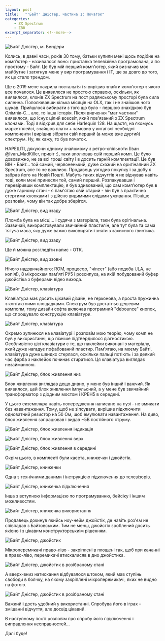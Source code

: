 ```yaml
---
layout: post
title:   "'Байт' Дністер, частина 1: Початок"
categories:
    - ZX Spectrum
    - Z80
excerpt_separator: <!--more-->
---
```

![Байт Дністер, м. Бендери](/content/2024-08-02-Byte-Dnister-inception/IMG_7686.JPG "Байт Дністер, м. Бендери")

Колись, в давні часи, років 30 тому, батьки купили мені щось подібне на компʼютер - називалося воно: приставка телевізійна програмована, а по простому - Байт. Це був мій перший комп'ютер, який визначив моє майбутнє і затягнув мене у вир програмування і ІТ, ще за довго до того, як це стало трендом.

<!--more-->

Ще в 2019 мене накрила ностальгія і я вирішив знайти компʼютер з якого все почалося. Це виявилося не простою справою, оскільки, як виявилося, клонів ZX Spectrum на пост радянському просторі була сила силенна.
Пополювавши кілька місяців на OLX, так і не знайшов чого шукав. Прийшлося вибирати з того що було - першою знахідкою був Олімпік-С... але, то інша історія. Після вивчення "мат частини" виявилося, що існує цілий всесвіт, який пов'язаний з ZX Spectrum клонами. Тоді я відкрив для себе Harlequin 128. На щастя, на якомусь маркетплейсі, знайшов плати + замовив у китаї всі необхідні компоненти і вирішив зібрати свій перший (а може вже дургий) спектрум. Ну, як кажу, то був початок.

НАРЕШТІ, дякуючи одному знайомому з ретро-спільноти (Іван @Ivan_MadKiller, привіт :), таки вполював свій перший комп.
Це було дововижно, не за всі гроші світу і в досить гарній комплектації. Це був ВІН - Байт... той самий, червоненький, дуже схожий на оригіналний ZX Spectrum, але то не важливо. Продавець узгодив покупку і за добу я забрав його на Новій Пошті. Мабуть таких відчуттів я не відчував навіть тоді, коли мені принесли той, самий перший. Розпакувавши і перевіривши комплектацію, я був здивований, що сам комп'ютер був в дуже гарному стані - я пам'ятаю свій старий - він був з практично стертими кнопками і з дійсно видимими слідами уживання. Пізніше розповім, чому він так добре зберігся.

![Байт Дністер, вид ззаду](/content/2024-08-02-Byte-Dnister-inception/IMG_7687.JPG "Байт Дністер, вид ззаду")

Пломба була на місці... і судячи з матеріала, таки була орігінальна. Зазвичай, використовували звичайний пластилін, але тут була та сама тягуча маса, яку дуже важко виковиряти і зняти з захисного гвинтика.

![Байт Дністер, вид ззаду](/content/2024-08-02-Byte-Dnister-inception/IMG_7688.JPG "Байт Дністер, вид ззаду")

Ще й можна розгледіти напис - ОТК.

![Байт Дністер, вид ззовні](/content/2024-08-02-Byte-Dnister-inception/IMG_7689.JPG "Байт Дністер, вид ззовні")
 
Нічого надзвичайного: ROM, процесор, "чіпсет" (або подоба ULA, не копія!), 8 мікросхем пам'яті РУ5 і розсипуха, на якій побудований буфер джойстіка з буферами відео вихода.

![Байт Дністер, клавіатура](/content/2024-08-02-Byte-Dnister-inception/IMG_7690.JPG "Байт Дністер, клавіатура")
 
 Клавіатура має досить цікавий дізайн, не герконова, а проста пружинна з контактними площадками. Спектрум був достатньо дешевим компопм, тому дизайн софта включав програмний "debounce" кнопок, що спрощувало конструкцію клавіатури.

![Байт Дністер, клавіатура](/content/2024-08-02-Byte-Dnister-inception/IMG_7691.JPG "Байт Дністер, клавіатура")

Окремо зупинюся на клавіатурі і розповім мою теорію, чому комп не був у використанні, що пізніше підтвердилося діагностикою. Особливістю цієї клавіатури є те, що наклейки виконані з матеріалу, який дуже нагадує пофабований пластир.
Пам'ятаю, на моєму Байті, клавіатура дуже швидко стерлася, оскільки пальці потіють і за деякий час фарба з наклейок починає стиратися. Ця клавіатура виглядає незайманною.

![Байт Дністер, блок живлення низ](/content/2024-08-02-Byte-Dnister-inception/IMG_7692.JPG "Байт Дністер, блок живлення низ")

Блок живлення виглядав дещо дивно, у мене був інший і важчий. Як виявилося, цей блок живлення імпульсний, а у мене був звичайний трансформатор з діодним мостом і КРЕН5 в середені. 

У цього екземпляра навіть попередження написано на пузі - не вмикати без навантаження. Тому, щоб не зіпсувати, вирішив підключити одноватний резистор на 50 Ом, щоб емулювати навантаження. На диво, блок живлення запрацював і видав ~5В постійного струму.

![Байт Дністер, блок живлення індикація](/content/2024-08-02-Byte-Dnister-inception/IMG_7693.JPG "Байт Дністер, блок живлення індикація")

![Байт Дністер, блок живлення верх](/content/2024-08-02-Byte-Dnister-inception/IMG_7694.JPG "Байт Дністер, блок живлення верх")

![Байт Дністер, блок живлення в середині](/content/2024-08-02-Byte-Dnister-inception/IMG_7695.JPG "Байт Дністер, блок живленняв середині")

Окрім цього, в комплекті були касета, книжечки і джойстік.

![Байт Дністер, книжечки](/content/2024-08-02-Byte-Dnister-inception/IMG_7698.JPG "Байт Дністер, книжечки")

Одна з технічними даними і інструкцією підключення до телевізорів.

![Байт Дністер, книжечка підключення](/content/2024-08-02-Byte-Dnister-inception/IMG_7700.JPG "Байт Дністер, книжечка підключення")

Інша з вступною інформацією по програмуванню, бейсіку і іншим можливостям.

![Байт Дністер, книжечка використання](/content/2024-08-02-Byte-Dnister-inception/IMG_7699.JPG "Байт Дністер, книжечка використання")

Продавець докинув якийсь ноу-нейм джойстік, де навіть роз'єм не співпадав з Байтовським. Тим не менш, джойстік зроблений досить якісно і з цікавим конструкторськиім рішенням.

![Байт Дністер, джойстик](/content/2024-08-02-Byte-Dnister-inception/IMG_7696.JPG "Байт Дністер, джойстик")

Мікроперемикачі право-ліво - закріплені в площені так, щоб при качанні в право-ліво, перемикачі втискалисяв в дно джойстика.

![Байт Дністер, джойстик в розібраному стані](/content/2024-08-02-Byte-Dnister-inception/IMG_7701.JPG "Байт Дністер, кджойстик в розібраному стані")

А вверх-вниз натискання відбувалося штоком, який мав ступінь свободи в болчку, на якому закріплені мікроперемикачі, яких не видно на фотою.

![Байт Дністер, джойстик в розібраному стані](/content/2024-08-02-Byte-Dnister-inception/IMG_7702.JPG "Байт Дністер, джойстик в розібраному стані")

Важкий і дость удобний у використанні. Спробува його в іграх - змішанні відчуття, але досвід цікавий.

В наступному пості розповім про спробу його підключення і виправлення несправностей...

Далі буде!
